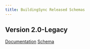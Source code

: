 ```yaml
---
title: BuildingSync Released Schemas
---
```



## Version 2.0-Legacy

[Documentation](/v2.0-legacy/index.html) [Schema](/v2.0-legacy/BuildingSync.xsd)